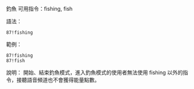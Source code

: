 釣魚
可用指令：fishing, fish

語法：
```
87!fishing
```

範例：
```
87!fishing
87!fish
```
說明：
開始、結束釣魚模式，進入釣魚模式的使用者無法使用 fishing 以外的指令，接聽語音頻道也不會獲得能量點數。
